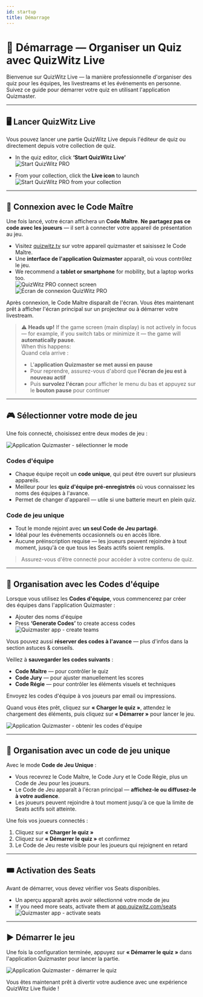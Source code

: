 ```yaml
---
id: startup
title: Démarrage
---
```


# 🚀 Démarrage — Organiser un Quiz avec QuizWitz Live

Bienvenue sur QuizWitz Live — la manière professionnelle d'organiser des quiz pour les équipes, les livestreams et les événements en personne. Suivez ce guide pour démarrer votre quiz en utilisant l'application Quizmaster.

---

## 🖥️ Lancer QuizWitz Live

Vous pouvez lancer une partie QuizWitz Live depuis l'éditeur de quiz ou directement depuis votre collection de quiz.

- In the quiz editor, click **‘Start QuizWitz Live’**\
  ![Start QuizWitz PRO](/images/start-quizwitz-pro.png)

- From your collection, click the **Live icon** to launch\
  ![Start QuizWitz PRO from your collection](/images/start-quizwitz-live.png)

---

## 🔐 Connexion avec le Code Maître

Une fois lancé, votre écran affichera un **Code Maître**. **Ne partagez pas ce code avec les joueurs** — il sert à connecter votre appareil de présentation au jeu.

- Visitez [quizwitz.tv](https://quizwitz.tv) sur votre appareil quizmaster et saisissez le Code Maître.
- Une **interface de l'application Quizmaster** apparaît, où vous contrôlez le jeu.
- We recommend a **tablet or smartphone** for mobility, but a laptop works too.\
  ![QuizWitz PRO connect screen](/images/quizwitz-pro-connect-token.png)\
  ![Écran de connexion QuizWitz PRO](/images/quizwitz-pro-connect-token.png)

Après connexion, le Code Maître disparaît de l'écran. Vous êtes maintenant prêt à afficher l'écran principal sur un projecteur ou à démarrer votre livestream.

> ⚠️ **Heads up!** If the game screen (main display) is not actively in focus — for example, if you switch tabs or minimize it — the game will **automatically pause**.\
> When this happens:\
> Quand cela arrive :
>
> - L'**application Quizmaster se met aussi en pause**
> - Pour reprendre, assurez-vous d'abord que **l'écran de jeu est à nouveau actif**
> - Puis **survolez l'écran** pour afficher le menu du bas et appuyez sur le **bouton pause** pour continuer

---

## 🎮 Sélectionner votre mode de jeu

Une fois connecté, choisissez entre deux modes de jeu :

![Application Quizmaster - sélectionner le mode](/images/quizmaster-app-select-mode.png)

### Codes d'équipe

- Chaque équipe reçoit un **code unique**, qui peut être ouvert sur plusieurs appareils.
- Meilleur pour les **quiz d'équipe pré-enregistrés** où vous connaissez les noms des équipes à l'avance.
- Permet de changer d'appareil — utile si une batterie meurt en plein quiz.

### Code de jeu unique

- Tout le monde rejoint avec **un seul Code de Jeu partagé**.
- Idéal pour les événements occasionnels ou en accès libre.
- Aucune préinscription requise — les joueurs peuvent rejoindre à tout moment, jusqu'à ce que tous les Seats actifs soient remplis.

> Assurez-vous d'être connecté pour accéder à votre contenu de quiz.

---

## 👥 Organisation avec les Codes d'équipe

Lorsque vous utilisez les **Codes d'équipe**, vous commencerez par créer des équipes dans l'application Quizmaster :

- Ajouter des noms d'équipe
- Press **‘Generate Codes’** to create access codes\
  ![Quizmaster app - create teams](/images/quizmaster-app-create-teams.png)

Vous pouvez aussi **réserver des codes à l'avance** — plus d'infos dans la section astuces & conseils.

Veillez à **sauvegarder les codes suivants** :

- **Code Maître** — pour contrôler le quiz
- **Code Jury** — pour ajuster manuellement les scores
- **Code Régie** — pour contrôler les éléments visuels et techniques

Envoyez les codes d'équipe à vos joueurs par email ou impressions.

Quand vous êtes prêt, cliquez sur **« Charger le quiz »**, attendez le chargement des éléments, puis cliquez sur **« Démarrer »** pour lancer le jeu.

![Application Quizmaster - obtenir les codes d'équipe](/images/quizmaster-app-create-teams2.png)

---

## 👤 Organisation avec un code de jeu unique

Avec le mode **Code de Jeu Unique** :

- Vous recevrez le Code Maître, le Code Jury et le Code Régie, plus un Code de Jeu pour les joueurs.
- Le Code de Jeu apparaît à l'écran principal — **affichez-le ou diffusez-le à votre audience**.
- Les joueurs peuvent rejoindre à tout moment jusqu'à ce que la limite de Seats actifs soit atteinte.

Une fois vos joueurs connectés :

1. Cliquez sur **« Charger le quiz »**
2. Cliquez sur **« Démarrer le quiz »** et confirmez
3. Le Code de Jeu reste visible pour les joueurs qui rejoignent en retard

---

## 🎟️ Activation des Seats

Avant de démarrer, vous devez vérifier vos Seats disponibles.

- Un aperçu apparaît après avoir sélectionné votre mode de jeu
- If you need more seats, activate them at [app.quizwitz.com/seats](https://app.quizwitz.com/seats)\
  ![Quizmaster app - activate seats](/images/quizmaster-app-seats.png)

---

## ▶️ Démarrer le jeu

Une fois la configuration terminée, appuyez sur **« Démarrer le quiz »** dans l'application Quizmaster pour lancer la partie.

![Application Quizmaster - démarrer le quiz](/images/quizmaster-app-start-quiz.png)

Vous êtes maintenant prêt à divertir votre audience avec une expérience QuizWitz Live fluide !
